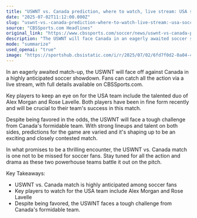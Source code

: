 ```yaml
---
title: "USWNT vs. Canada prediction, where to watch, live stream: USA soccer players to watch, odds, lineups"
date: "2025-07-02T11:12:00.000Z"
slug: "uswnt-vs.-canada-prediction-where-to-watch-live-stream:-usa-soccer-players-to-watch-odds-lineups"
source: "CBSSports.com Headlines"
original_link: "https://www.cbssports.com/soccer/news/uswnt-vs-canada-prediction-where-to-watch-live-stream-usa-soccer-players-to-watch-odds-lineups/"
description: "The USWNT will face Canada in an eagerly awaited soccer showdown, with fans able to watch the action via a live stream on CBSSports.com. Key players to watch for the USA team are Alex Morgan and Rose Lavelle, who have been in fine form recently. Despite being favored, the USWNT will face a tough challenge from Canada's strong lineup, making predictions for the game varied and setting the stage for an exciting and closely contested match."
mode: "summarize"
used_openai: "true"
image: "https://sportshub.cbsistatic.com/i/r/2025/07/02/6fd7f0d2-0a04-4fb8-b472-f9e5bc6b8d62/thumbnail/1200x675/20a041daec17c744d63ddd18849b508d/usa-47.jpg"
---
```


In an eagerly awaited match-up, the USWNT will face off against Canada in a highly anticipated soccer showdown. Fans can catch all the action via a live stream, with full details available on CBSSports.com.

Key players to keep an eye on for the USA team include the talented duo of Alex Morgan and Rose Lavelle. Both players have been in fine form recently and will be crucial to their team's success in this match.

Despite being favored in the odds, the USWNT will face a tough challenge from Canada's formidable team. With strong lineups and talent on both sides, predictions for the game are varied and it's shaping up to be an exciting and closely contested match.

In what promises to be a thrilling encounter, the USWNT vs. Canada match is one not to be missed for soccer fans. Stay tuned for all the action and drama as these two powerhouse teams battle it out on the pitch.

Key Takeaways:
- USWNT vs. Canada match is highly anticipated among soccer fans
- Key players to watch for the USA team include Alex Morgan and Rose Lavelle
- Despite being favored, the USWNT faces a tough challenge from Canada's formidable team.